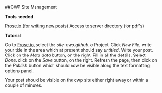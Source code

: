 ##CWP Site Management

**Tools needed**

[Prose.io (for writing new posts)](http://prose.io/)
Access to server directory (for pdf's)


**Tutorial**

Go to [Prose.io](http://prose.io/), select the _site-cwp.github.io_ Project.
Click _New File_, write your title in the area which at present should say _untitled_.
Write your post.
Click on the _Meta data_ button, on the right. Fill in all the details. Select _Done_. 
click on the _Save_ button, on the right. 
Refresh the page, then click on the _Publish_ button which should now be visible along the text formatting options panel.

Your post should be visible on the cwp site either right away or within a couple of minutes.
